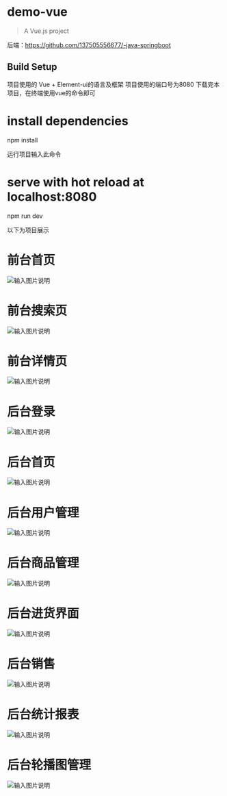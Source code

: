 # demo-vue

> A Vue.js project

后端：https://github.com/137505556677/-java-springboot

## Build Setup

项目使用的 Vue + Element-ui的语言及框架
项目使用的端口号为8080
下载完本项目，在终端使用vue的命令即可
# install dependencies
npm install

运行项目输入此命令
# serve with hot reload at localhost:8080
npm run dev

以下为项目展示
# 前台首页
![输入图片说明](QQ%E5%9B%BE%E7%89%8720211204201336.jpg)
# 前台搜索页
![输入图片说明](static/upload/reception.png)
# 前台详情页
![输入图片说明](static/upload/reception1.png)
# 后台登录
![输入图片说明](static/upload/backstage.png)
# 后台首页
![输入图片说明](static/upload/backstage1.png)
# 后台用户管理
![输入图片说明](static/upload/backstage2.png)
# 后台商品管理
![输入图片说明](static/upload/backstage3.png)
# 后台进货界面
![输入图片说明](static/upload/backstage4.png)
# 后台销售
![输入图片说明](static/upload/backstage5.png)
# 后台统计报表
![输入图片说明](static/upload/backstage6.png)
# 后台轮播图管理
![输入图片说明](static/upload/backstage7.png)
